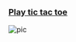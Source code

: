 ### [Play tic tac toe](frontend.dk-tictactoe.surge.sh)

![pic](http://i.piccy.info/i9/169591c4dfa5d7f3a04664626e48bf1b/1557385917/11965/1314369/tic_tac_toe.gif)
